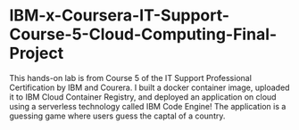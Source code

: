 # IBM-x-Coursera-IT-Support-Course-5-Cloud-Computing-Final-Project
This hands-on lab is from Course 5 of the IT Support Professional Certification by IBM and Courera. I built a docker container image, uploaded it to IBM Cloud Container Registry, and deployed an application on cloud using a serverless technology called IBM Code Engine! The application is a guessing game where users guess the captal of a country.

